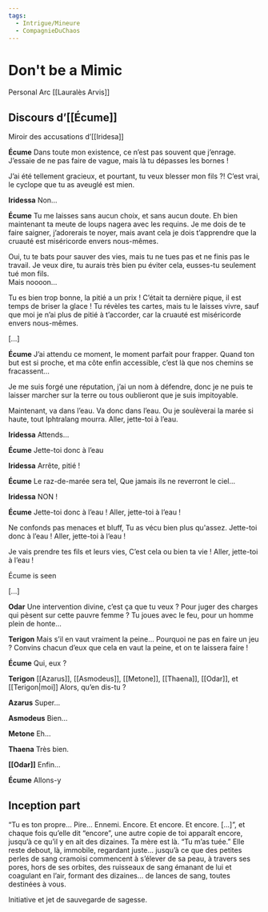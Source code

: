 ```yaml
---
tags:
  - Intrigue/Mineure
  - CompagnieDuChaos
---
```

# Don't be a Mimic
Personal Arc [[Lauralès Arvis]]

## Discours d’[[Écume]]

Miroir des accusations d’[[Iridesa]]  
  

**Écume**
Dans toute mon existence, ce n’est pas souvent que j’enrage. J’essaie de ne pas faire de vague, mais là tu dépasses les bornes !

J’ai été tellement gracieux, et pourtant, tu veux blesser mon fils ?! C’est vrai, le cyclope que tu as aveuglé est mien.

**Iridessa**
Non…

**Écume**
Tu me laisses sans aucun choix, et sans aucun doute. Eh bien maintenant ta meute de loups nagera avec les requins. Je me dois de te faire saigner, j’adorerais te noyer, mais avant cela je dois t’apprendre que la cruauté est miséricorde envers nous-mêmes.

Oui, tu te bats pour sauver des vies, mais tu ne tues pas et ne finis pas le travail. Je veux dire, tu aurais très bien pu éviter cela, eusses-tu seulement tué mon fils.  
Mais noooon…

Tu es bien trop bonne, la pitié a un prix ! C’était ta dernière pique, il est temps de briser la glace ! Tu révèles tes cartes, mais tu le laisses vivre, sauf que moi je n’ai plus de pitié à t’accorder, car la cruauté est miséricorde envers nous-mêmes.  

\[...\]

**Écume**
J’ai attendu ce moment, le moment parfait pour frapper. Quand ton but est si proche, et ma côte enfin accessible, c’est là que nos chemins se fracassent…

Je me suis forgé une réputation, j’ai un nom à défendre, donc je ne puis te laisser marcher sur la terre ou tous oublieront que je suis impitoyable.

Maintenant, va dans l’eau.
Va donc dans l’eau.
Ou je soulèverai la marée si haute, tout Iphtralang mourra.
Aller, jette-toi à l’eau.  

**Iridessa**
Attends…

**Écume**
Jette-toi donc à l’eau

**Iridessa**
Arrête, pitié !

**Écume**
Le raz-de-marée sera tel,
Que jamais ils ne reverront le ciel…

**Iridessa**
NON !

**Écume**
Jette-toi donc à l’eau !
Aller, jette-toi à l’eau !

Ne confonds pas menaces et bluff,
Tu as vécu bien plus qu'assez.
Jette-toi donc à l’eau !
Aller, jette-toi à l’eau !

Je vais prendre tes fils et leurs vies,
C’est cela ou bien ta vie !
Aller, jette-toi à l’eau !

Écume is seen

\[...\]

**Odar**
Une intervention divine, c’est ça que tu veux ?
Pour juger des charges qui pèsent sur cette pauvre femme ?
Tu joues avec le feu, pour un homme plein de honte...

**Terigon**
Mais s’il en vaut vraiment la peine… Pourquoi ne pas en faire un jeu ?
Convins chacun d’eux que cela en vaut la peine, et on te laissera faire !

**Écume**
Qui, eux ?

**Terigon**
[[Azarus]], [[Asmodeus]], [[Metone]], [[Thaena]], [[Odar]], et [[Terigon|moi]]
Alors, qu’en dis-tu ?

**Azarus**
Super…

**Asmodeus**
Bien…

**Metone**
Eh…

**Thaena**
Très bien.

**[[Odar]]**
Enfin…

**Écume**
Allons-y

## Inception part

“Tu es ton propre… Pire… Ennemi. Encore. Et encore. Et encore. \[...\]”, et chaque fois qu’elle dit “encore”, une autre copie de toi apparaît encore, jusqu’à ce qu’il y en ait des dizaines. Ta mère est là. “Tu m’as tuée.” Elle reste debout, là, immobile, regardant juste… jusqu’à ce que des petites perles de sang cramoisi commencent à s’élever de sa peau, à travers ses pores, hors de ses orbites, des ruisseaux de sang émanant de lui et coagulant en l’air, formant des dizaines… de lances de sang, toutes destinées à vous.

Initiative et jet de sauvegarde de sagesse.